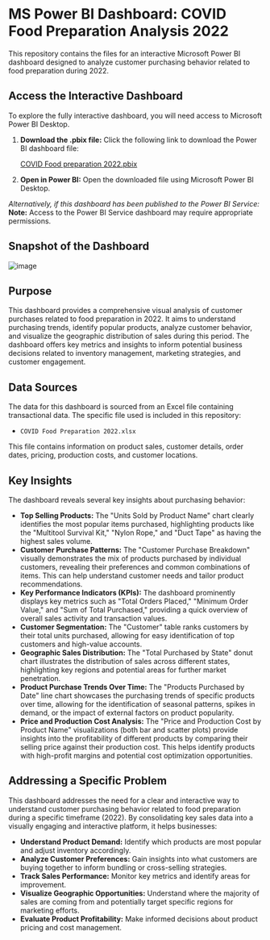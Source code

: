 # MS Power BI Dashboard: COVID Food Preparation Analysis 2022

This repository contains the files for an interactive Microsoft Power BI dashboard designed to analyze customer purchasing behavior related to food preparation during 2022.

## Access the Interactive Dashboard

To explore the fully interactive dashboard, you will need access to Microsoft Power BI Desktop.

1. **Download the .pbix file:** Click the following link to download the Power BI dashboard file:

   [COVID Food preparation 2022.pbix](https://github.com/LorenTalete/Power-BI---COVID-Food-Preparation-2022/blob/main/COVID%20Food%20Preparation%202022.pbix)

2. **Open in Power BI:** Open the downloaded file using Microsoft Power BI Desktop.

*Alternatively, if this dashboard has been published to the Power BI Service:*
**Note:**  Access to the Power BI Service dashboard may require appropriate permissions.

## Snapshot of the Dashboard

![image](https://github.com/user-attachments/assets/33ff9ff9-009a-4d25-ae76-445911345f12)



## Purpose

This dashboard provides a comprehensive visual analysis of customer purchases related to food preparation in 2022. It aims to understand purchasing trends, identify popular products, analyze customer behavior, and visualize the geographic distribution of sales during this period. The dashboard offers key metrics and insights to inform potential business decisions related to inventory management, marketing strategies, and customer engagement.

## Data Sources

The data for this dashboard is sourced from an Excel file containing transactional data. The specific file used is included in this repository:

* `COVID Food Preparation 2022.xlsx`

This file contains information on product sales, customer details, order dates, pricing, production costs, and customer locations.

## Key Insights

The dashboard reveals several key insights about purchasing behavior:

* **Top Selling Products:**  The "Units Sold by Product Name" chart clearly identifies the most popular items purchased, highlighting products like the "Multitool Survival Kit," "Nylon Rope," and "Duct Tape" as having the highest sales volume.
* **Customer Purchase Patterns:** The "Customer Purchase Breakdown" visually demonstrates the mix of products purchased by individual customers, revealing their preferences and common combinations of items. This can help understand customer needs and tailor product recommendations.
* **Key Performance Indicators (KPIs):** The dashboard prominently displays key metrics such as "Total Orders Placed," "Minimum Order Value," and "Sum of Total Purchased," providing a quick overview of overall sales activity and transaction values.
* **Customer Segmentation:** The "Customer" table ranks customers by their total units purchased, allowing for easy identification of top customers and high-value accounts.
* **Geographic Sales Distribution:** The "Total Purchased by State" donut chart illustrates the distribution of sales across different states, highlighting key regions and potential areas for further market penetration.
* **Product Purchase Trends Over Time:** The "Products Purchased by Date" line chart showcases the purchasing trends of specific products over time, allowing for the identification of seasonal patterns, spikes in demand, or the impact of external factors on product popularity.
* **Price and Production Cost Analysis:** The "Price and Production Cost by Product Name" visualizations (both bar and scatter plots) provide insights into the profitability of different products by comparing their selling price against their production cost. This helps identify products with high-profit margins and potential cost optimization opportunities.

## Addressing a Specific Problem

This dashboard addresses the need for a clear and interactive way to understand customer purchasing behavior related to food preparation during a specific timeframe (2022). By consolidating key sales data into a visually engaging and interactive platform, it helps businesses:

* **Understand Product Demand:**  Identify which products are most popular and adjust inventory accordingly.
* **Analyze Customer Preferences:** Gain insights into what customers are buying together to inform bundling or cross-selling strategies.
* **Track Sales Performance:** Monitor key metrics and identify areas for improvement.
* **Visualize Geographic Opportunities:**  Understand where the majority of sales are coming from and potentially target specific regions for marketing efforts.
* **Evaluate Product Profitability:** Make informed decisions about product pricing and cost management.
